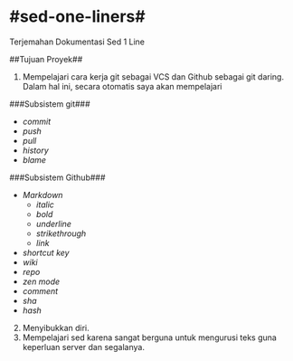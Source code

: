 #sed-one-liners#
==============

Terjemahan Dokumentasi Sed 1 Line

##Tujuan Proyek##

1. Mempelajari cara kerja git sebagai VCS dan Github sebagai git daring. Dalam hal ini, secara otomatis saya akan mempelajari
 
 ###Subsistem git###
 * _commit_
 * _push_
 * _pull_
 * _history_
 * _blame_
  
 ###Subsistem Github###
 * _Markdown_
   * _italic_
   * _bold_
   * _underline_
   * _strikethrough_
   * _link_
 * _shortcut key_
 * _wiki_
 * _repo_
 * _zen mode_
 * _comment_
 * _sha_
 * _hash_

2. Menyibukkan diri. 
3. Mempelajari sed karena sangat berguna untuk mengurusi teks guna keperluan server dan segalanya.


